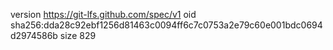 version https://git-lfs.github.com/spec/v1
oid sha256:dda28c92ebf1256d81463c0094ff6c7c0753a2e79c60e001bdc0694d2974586b
size 829
